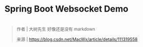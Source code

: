 # Spring Boot Websocket Demo

# 


> 作者 | 大树先生 好像还是没有 markdown 
> 
> 来源 | https://blog.csdn.net/MacWx/article/details/111319558